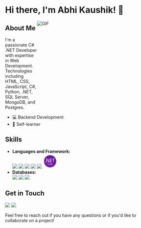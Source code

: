 # Hi there, I'm Abhi Kaushik! 👋

<img align="right" alt="GIF" src = "https://media.giphy.com/media/qgQUggAC3Pfv687qPC/giphy.gif" height="270" width = '400' />
<!-- <img align="right" alt="GIF" src = "https://user-images.githubusercontent.com/74038190/229223263-cf2e4b07-2615-4f87-9c38-e37600f8381a.gif" width = '400' /> -->

## About Me
I'm a passionate C# .NET Developer with expertise in Web Development.<br/> Technologies including HTML, CSS, JavaScript, C#, Python, .NET, SQL Server,<br/>MongoDB, and Postgres.</br>
- 💻 Backend Development <br>
- 👀 Self-learner <br>

## Skills
- **Languages and Framework:** </br>
    <img src="https://img.icons8.com/color/48/000000/c-sharp-logo.png"/> <img src="https://img.icons8.com/color/48/000000/python.png"/> <img src="https://img.icons8.com/color/48/000000/html-5.png"/> <img src="https://img.icons8.com/color/48/000000/css3.png"/> <img src="https://img.icons8.com/color/48/000000/javascript.png"/> <img src="icons8-.net-framework-48.png"/>
- **Databases:** </br>
    <img src="https://img.icons8.com/color/48/000000/sql.png"/> <img src="https://img.icons8.com/color/48/000000/mongodb.png"/> <img src="https://img.icons8.com/color/48/000000/postgreesql.png"/>

## Get in Touch
 [<img src="https://img.icons8.com/fluent/48/000000/linkedin.png"/>](https://linkedin.com/in/abhikaushik274)
 [<img src="https://img.icons8.com/fluent/48/000000/gmail.png"/>](mailto:abhi.kshk274@gmail.com)

Feel free to reach out if you have any questions or if you'd like to collaborate on a project!
